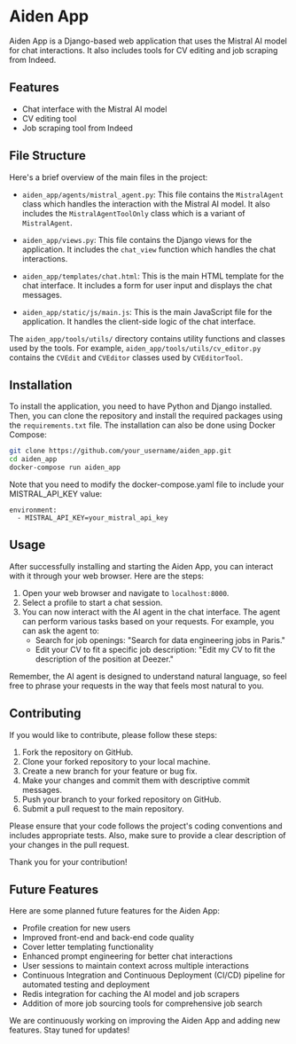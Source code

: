 # Aiden App

Aiden App is a Django-based web application that uses the Mistral AI model for chat interactions. It also includes tools for CV editing and job scraping from Indeed.

## Features

- Chat interface with the Mistral AI model
- CV editing tool
- Job scraping tool from Indeed

## File Structure

Here's a brief overview of the main files in the project:

- `aiden_app/agents/mistral_agent.py`: This file contains the `MistralAgent` class which handles the interaction with the Mistral AI model. It also includes the `MistralAgentToolOnly` class which is a variant of `MistralAgent`.

- `aiden_app/views.py`: This file contains the Django views for the application. It includes the `chat_view` function which handles the chat interactions.

- `aiden_app/templates/chat.html`: This is the main HTML template for the chat interface. It includes a form for user input and displays the chat messages.

- `aiden_app/static/js/main.js`: This is the main JavaScript file for the application. It handles the client-side logic of the chat interface.

The `aiden_app/tools/utils/` directory contains utility functions and classes used by the tools. For example, `aiden_app/tools/utils/cv_editor.py` contains the `CVEdit` and `CVEditor` classes used by `CVEditorTool`.

## Installation

To install the application, you need to have Python and Django installed. Then, you can clone the repository and install the required packages using the `requirements.txt` file. The installation can also be done using Docker Compose:

```bash
git clone https://github.com/your_username/aiden_app.git
cd aiden_app
docker-compose run aiden_app
```

Note that you need to modify the docker-compose.yaml file to include your MISTRAL_API_KEY value:


```
environment:
  - MISTRAL_API_KEY=your_mistral_api_key
```

## Usage

After successfully installing and starting the Aiden App, you can interact with it through your web browser. Here are the steps:

1. Open your web browser and navigate to `localhost:8000`.
2. Select a profile to start a chat session.
3. You can now interact with the AI agent in the chat interface. The agent can perform various tasks based on your requests. For example, you can ask the agent to:
   - Search for job openings: "Search for data engineering jobs in Paris."
   - Edit your CV to fit a specific job description: "Edit my CV to fit the description of the position at Deezer."

Remember, the AI agent is designed to understand natural language, so feel free to phrase your requests in the way that feels most natural to you.

## Contributing
If you would like to contribute, please follow these steps:

1. Fork the repository on GitHub.
2. Clone your forked repository to your local machine.
3. Create a new branch for your feature or bug fix.
4. Make your changes and commit them with descriptive commit messages.
5. Push your branch to your forked repository on GitHub.
6. Submit a pull request to the main repository.

Please ensure that your code follows the project's coding conventions and includes appropriate tests. Also, make sure to provide a clear description of your changes in the pull request.

Thank you for your contribution!

## Future Features
Here are some planned future features for the Aiden App:
- Profile creation for new users
- Improved front-end and back-end code quality
- Cover letter templating functionality
- Enhanced prompt engineering for better chat interactions
- User sessions to maintain context across multiple interactions
- Continuous Integration and Continuous Deployment (CI/CD) pipeline for automated testing and deployment
- Redis integration for caching the AI model and job scrapers
- Addition of more job sourcing tools for comprehensive job search

We are continuously working on improving the Aiden App and adding new features. Stay tuned for updates!
